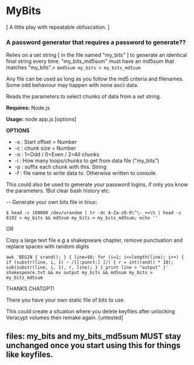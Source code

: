 # MyBits

[ A little play with repeatable obfuscation. ]

### A password generator that requires a password to generate??

Relies on a set string [ in the file named "my_bits" ] to generate an identical final string every time.
"my_bits_md5sum" must have an md5sum that matches "my_bits".> `$md5sum my_bits > my_bits_md5sum`

Any file can be used as long as you follow the md5 criteria and filenames. Some odd behaviour may happen with none ascii data.

Reads the parameters to select chunks of data from a set string.

**Requires:** Node.js

**Usage:** node app.js [options]

**OPTIONS**
* -s : Start offset = Number
* -c : chunk size = Number
* -o : 1=Odd / 0=Even / 2=All chunks
* -i : How many loops/chunks to get from data file ("my_bits")
* -p : suffix each chunk with this. String
* -f : file name to write data to. Otherwise written to console.

This could also be used to generate your password logins, if only you know the parameters.
!But clear bash history etc.

--
Generate your own bits file in linux: 

`$ head -c 100000 /dev/urandom | tr -dc A-Za-z0-9\^\-_+=\% | head -c 8192 > my_bits && md5sum my_bits > my_bits_md5sum; echo ''`

OR

Copy a large text file e.g a shakepseare chapter, remove punctuation and replace spaces with random digits

`awk 'BEGIN { srand(); } { line=$0; for (i=1; i<=length(line); i++) { if (substr(line, i, 1) ~ /[[:punct:] ]/) { r = int(rand() * 10); sub(substr(line, i, 1), r, line); } } print line > "output" }' shakespeare.txt && mv output my_bits && md5sum my_bits > my_bits_md5sum`

THANKS CHATGPT! 

There you have your own static file of bits to use.

This could create a situation where you delete keyfiles after unlocking Veracypt volumes then remake again. [untested]

## files: my_bits and my_bits_md5sum **MUST** stay unchanged once you start using this for things like keyfiles.
